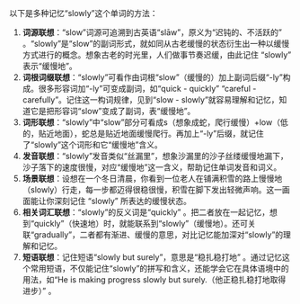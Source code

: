 以下是多种记忆“slowly”这个单词的方法：
1. **词源联想**：“slow”词源可追溯到古英语“slāw”，原义为“迟钝的、不活跃的” 。“slowly”是“slow”的副词形式，就如同从古老缓慢的状态衍生出一种以缓慢方式进行的概念。想象古老的时光里，人们做事节奏迟缓，由此记住 “slowly” 表示“缓慢地”。
2. **词根词缀联想**：“slowly”可看作由词根“slow”（缓慢的）加上副词后缀“-ly”构成。很多形容词加“-ly”可变成副词，如“quick - quickly” “careful - carefully”。记住这一构词规律，见到“slow - slowly”就容易理解和记忆，知道它是把形容词“slow”变成了副词，表“缓慢地”。
3. **词形联想**：“slowly”中“slow”部分可看成s（想象成蛇，爬行缓慢）+low（低的，贴近地面），蛇总是贴近地面缓慢爬行。再加上“-ly”后缀，就记住了“slowly”这个词形和它“缓慢地”含义。
4. **发音联想**：“slowly”发音类似“丝漏里”，想象沙漏里的沙子丝缕缓慢地漏下，沙子落下的速度很慢，对应“缓慢地”这一含义，帮助记住单词发音和词义。
5. **场景联想**：设想在一个冬日清晨，你看到一位老人在铺满积雪的路上慢慢地（slowly）行走，每一步都迈得很稳很慢，积雪在脚下发出轻微声响。这一画面能让你深刻记住 “slowly” 所表达的缓慢状态。
6. **相关词汇联想**：“slowly”的反义词是“quickly” 。把二者放在一起记忆，想到“quickly”（快速地）时，就能联系到“slowly”（缓慢地）。还可关联“gradually”，二者都有渐进、缓慢的意思，对比记忆能加深对“slowly”的理解和记忆。
7. **短语联想**：记住短语“slowly but surely”，意思是“稳扎稳打地” 。通过记忆这个常用短语，不仅能记住“slowly”的拼写和含义，还能学会它在具体语境中的用法，如“He is making progress slowly but surely.（他正稳扎稳打地取得进步）” 。 